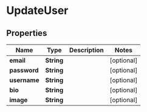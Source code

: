 

# UpdateUser


## Properties

| Name | Type | Description | Notes |
|------------ | ------------- | ------------- | -------------|
|**email** | **String** |  |  [optional] |
|**password** | **String** |  |  [optional] |
|**username** | **String** |  |  [optional] |
|**bio** | **String** |  |  [optional] |
|**image** | **String** |  |  [optional] |



